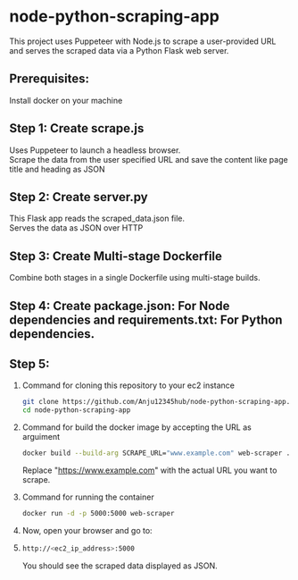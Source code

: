 # node-python-scraping-app
This project uses Puppeteer with Node.js to scrape a user-provided URL and serves the scraped data via a Python Flask web server.
## Prerequisites:
Install docker on your machine
## Step 1: Create scrape.js 
Uses Puppeteer to launch a headless browser.<br>  Scrape the data from the user specified URL and save the content like page title and heading as JSON
## Step 2: Create server.py
This Flask app reads the scraped_data.json file.<br>  Serves the data as JSON over HTTP
## Step 3: Create Multi-stage Dockerfile 
Combine both stages in a single Dockerfile using multi-stage builds.
## Step 4: Create package.json: For Node dependencies and requirements.txt: For Python dependencies. 
## Step 5:
1) Command for cloning  this repository to your ec2 instance 
   ```bash
   git clone https://github.com/Anju12345hub/node-python-scraping-app.git
   cd node-python-scraping-app
   ```
   
2) Command for build the docker image by accepting the URL as arguiment 
   ```bash
   docker build --build-arg SCRAPE_URL="www.example.com" web-scraper .
   ```
   Replace "https://www.example.com" with the actual URL you want to scrape.

3) Command for running the container
   ```bash
   docker run -d -p 5000:5000 web-scraper
   ```

4) Now, open your browser and go to:
5) ```bash
   http://<ec2_ip_address>:5000
   ```
   You should see the scraped data displayed as JSON.

   
